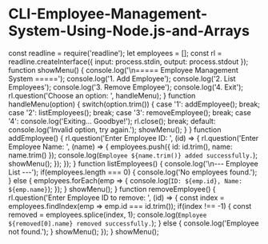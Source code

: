 # CLI-Employee-Management-System-Using-Node.js-and-Arrays
const readline = require('readline');
let employees = [];
const rl = readline.createInterface({
    input: process.stdin,
    output: process.stdout
});
function showMenu() {
    console.log('\n===== Employee Management System =====');
    console.log('1. Add Employee');
    console.log('2. List Employees');
    console.log('3. Remove Employee');
    console.log('4. Exit');
    rl.question('Choose an option: ', handleMenu);
}
function handleMenu(option) {
    switch(option.trim()) {
        case '1':
            addEmployee();
            break;
        case '2':
            listEmployees();
            break;
        case '3':
            removeEmployee();
            break;
        case '4':
            console.log('Exiting... Goodbye!');
            rl.close();
            break;
        default:
            console.log('Invalid option, try again.');
            showMenu();
    }
}
function addEmployee() {
    rl.question('Enter Employee ID: ', (id) => {
        rl.question('Enter Employee Name: ', (name) => {
            employees.push({ id: id.trim(), name: name.trim() });
            console.log(`Employee ${name.trim()} added successfully.`);
            showMenu();
        });
    });
}
function listEmployees() {
    console.log('\n--- Employee List ---');
    if(employees.length === 0) {
        console.log('No employees found.');
    } else {
        employees.forEach(emp => {
            console.log(`ID: ${emp.id}, Name: ${emp.name}`);
        });
    }
    showMenu();
}
function removeEmployee() {
    rl.question('Enter Employee ID to remove: ', (id) => {
        const index = employees.findIndex(emp => emp.id === id.trim());
        if(index !== -1) {
            const removed = employees.splice(index, 1);
            console.log(`Employee ${removed[0].name} removed successfully.`);
        } else {
            console.log('Employee not found.');
        }
        showMenu();
    });
}
showMenu();

